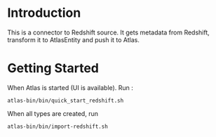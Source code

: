 # Introduction

This is a connector to Redshift source.
It gets metadata from Redshift, transform it to AtlasEntity and push it to Atlas.

# Getting Started

When Atlas is started (UI is available).
Run :
```
atlas-bin/bin/quick_start_redshift.sh
```
When all types are created, run

```
atlas-bin/bin/import-redshift.sh
```
